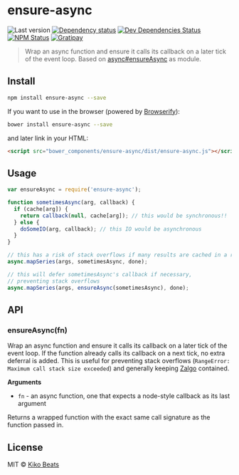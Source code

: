 # ensure-async

![Last version](https://img.shields.io/github/tag/Kikobeats/ensure-async.svg?style=flat-square)
[![Dependency status](http://img.shields.io/david/Kikobeats/ensure-async.svg?style=flat-square)](https://david-dm.org/Kikobeats/ensure-async)
[![Dev Dependencies Status](http://img.shields.io/david/dev/Kikobeats/ensure-async.svg?style=flat-square)](https://david-dm.org/Kikobeats/ensure-async#info=devDependencies)
[![NPM Status](http://img.shields.io/npm/dm/ensure-async.svg?style=flat-square)](https://www.npmjs.org/package/ensure-async)
[![Gratipay](https://img.shields.io/gratipay/Kikobeats.svg?style=flat-square)](https://gratipay.com/~Kikobeats/)

> Wrap an async function and ensure it calls its callback on a later tick of the event loop. Based on [async#ensureAsync](https://github.com/caolan/async#ensureAsync) as module.

## Install

```bash
npm install ensure-async --save
```

If you want to use in the browser (powered by [Browserify](http://browserify.org/)):

```bash
bower install ensure-async --save
```

and later link in your HTML:

```html
<script src="bower_components/ensure-async/dist/ensure-async.js"></script>
```

## Usage

```js
var ensureAsync = require('ensure-async');

function sometimesAsync(arg, callback) {
  if (cache[arg]) {
    return callback(null, cache[arg]); // this would be synchronous!!
  } else {
    doSomeIO(arg, callback); // this IO would be asynchronous
  }
}

// this has a risk of stack overflows if many results are cached in a row
async.mapSeries(args, sometimesAsync, done);

// this will defer sometimesAsync's callback if necessary,
// preventing stack overflows
async.mapSeries(args, ensureAsync(sometimesAsync), done);
```

## API

### ensureAsync(fn)

Wrap an async function and ensure it calls its callback on a later tick of the event loop.  If the function already calls its callback on a next tick, no extra deferral is added. This is useful for preventing stack overflows (`RangeError: Maximum call stack size exceeded`) and generally keeping [Zalgo](http://blog.izs.me/post/59142742143/designing-apis-for-asynchrony) contained.

__Arguments__

* `fn` - an async function, one that expects a node-style callback as its last argument

Returns a wrapped function with the exact same call signature as the function passed in.

## License

MIT © [Kiko Beats](http://www.kikobeats.com)
